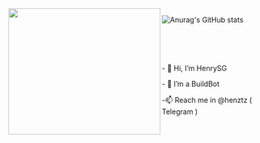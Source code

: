
<img align="left" src="https://github.com/henrysg29/henrysg29/blob/main/20955fe1233b44e58.gif" width="300" height="250">

<div align="rignt">

![Anurag's GitHub stats](https://github-readme-stats.vercel.app/api?username=henrysg29&show_icons=true&theme=radical)

</div>
<br>
<br>
<br>
<p class="text-center"> - 👋 Hi, I’m HenrySG </p>
<p class="text-center">- 👀 I’m a BuildBot 
<p class="text-center">-📫 Reach me in @henztz ( Telegram )

<!---
henrysg29/henrysg29 is a ✨ special ✨ repository because its `README.md` (this file) appears on your GitHub profile.
You can click the Preview link to take a look at your changes.
--->

